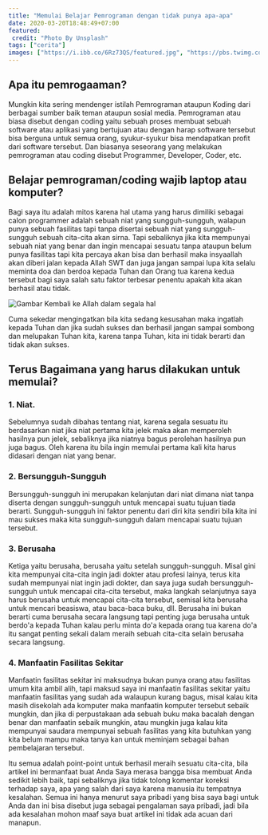 ```yaml
---
title: "Memulai Belajar Pemrograman dengan tidak punya apa-apa"
date: 2020-03-20T18:48:49+07:00
featured:
 credit: "Photo By Unsplash"
tags: ["cerita"]
images: ["https://i.ibb.co/6Rz73QS/featured.jpg", "https://pbs.twimg.com/media/CyPXrw6VEAI6IND.jpg"]
---
```


## Apa itu pemrogaaman?
Mungkin kita sering mendenger istilah Pemrograman ataupun Koding dari berbagai sumber baik teman ataupun sosial media.
Pemrograman atau biasa disebut dengan coding yaitu sebuah proses membuat sebuah software atau aplikasi yang bertujuan atau dengan harap software tersebut bisa berguna untuk semua orang, syukur-syukur bisa mendapatkan profit dari software tersebut. Dan biasanya seseorang yang melakukan pemrograman atau coding disebut Programmer, Developer, Coder, etc.

## Belajar pemrograman/coding wajib laptop atau komputer?

Bagi saya itu adalah mitos karena hal utama yang harus dimiliki sebagai calon programmer adalah sebuah niat yang sungguh-sungguh, walapun punya sebuah fasilitas tapi tanpa disertai sebuah niat yang sungguh-sungguh sebuah cita-cita akan sirna. Tapi sebaliknya jika kita mempunyai sebuah niat yang benar dan ingin mencapai sesuatu tanpa ataupun belum punya fasilitas tapi kita percaya akan bisa dan berhasil maka insyaallah akan diberi jalan kepada Allah SWT dan juga jangan sampai lupa kita selalu meminta doa dan berdoa kepada Tuhan dan Orang tua karena kedua tersebut bagi saya salah satu faktor terbesar penentu apakah kita akan berhasil atau tidak.

![Gambar Kembali ke Allah dalam segala hal](https://pbs.twimg.com/media/CyPXrw6VEAI6IND.jpg)

Cuma sekedar mengingatkan bila kita sedang kesusahan maka ingatlah kepada Tuhan dan jika sudah sukses dan berhasil jangan sampai sombong dan melupakan Tuhan kita, karena tanpa Tuhan, kita ini tidak berarti dan tidak akan sukses.

## Terus Bagaimana yang harus dilakukan untuk memulai?

### 1. Niat.

Sebelumnya sudah dibahas tentang niat, karena segala sesuatu itu berdasarkan niat jika niat pertama kita jelek maka akan memperoleh hasilnya pun jelek, sebaliknya jika niatnya bagus perolehan hasilnya pun juga bagus. Oleh karena itu bila ingin memulai pertama kali kita harus didasari dengan niat yang benar.

### 2. Bersungguh-Sungguh

Bersungguh-sungguh ini merupakan kelanjutan dari niat dimana niat tanpa diserta dengan sungguh-sungguh untuk mencapai suatu tujuan tiada berarti. Sungguh-sungguh ini faktor penentu dari diri kita sendiri bila kita ini mau sukses maka kita sungguh-sungguh dalam mencapai suatu tujuan tersebut.

### 3. Berusaha

Ketiga yaitu berusaha, berusaha yaitu setelah sungguh-sungguh. Misal gini kita mempunyai cita-cita ingin jadi dokter atau profesi lainya, terus kita sudah mempunyai niat ingin jadi dokter, dan saya juga sudah bersungguh-sungguh untuk mencapai cita-cita tersebut, maka langkah selanjutnya saya harus berusaha untuk mencapai cita-cita tersebut, semisal kita berusaha untuk mencari beasiswa, atau baca-baca buku, dll. Berusaha ini bukan berarti cuma berusaha secara langsung tapi penting juga berusaha untuk berdo'a kepada Tuhan kalau perlu minta do'a kepada orang tua karena do'a itu sangat penting sekali dalam meraih sebuah cita-cita selain berusaha secara langsung.

### 4. Manfaatin Fasilitas Sekitar

Manfaatin fasilitas sekitar ini maksudnya bukan punya orang atau fasilitas umum kita ambil alih, tapi maksud saya ini manfaatin fasilitas sekitar yaitu manfaatin fasilitas yang sudah ada walaupun kurang bagus, misal kalau kita masih disekolah ada komputer maka manfaatin komputer tersebut sebaik mungkin, dan jika di perpustakaan ada sebuah buku maka bacalah dengan benar dan manfaatin sebaik mungkin, atau mungkin juga kalau kita mempunyai saudara mempunyai sebuah fasilitas yang kita butuhkan yang kita belum mampu maka tanya kan untuk meminjam sebagai bahan pembelajaran tersebut.  
  
  
Itu semua adalah point-point untuk berhasil meraih sesuatu cita-cita, bila artikel ini bermanfaat buat Anda Saya merasa bangga bisa membuat Anda sedikit lebih baik, tapi sebaliknya jika tidak tolong komentar koreksi terhadap saya, apa yang salah dari saya karena manusia itu tempatnya kesalahan. Semua ini hanya menurut saya pribadi yang bisa saya bagi untuk Anda dan ini bisa disebut juga sebagai pengalaman saya pribadi, jadi bila ada kesalahan mohon maaf saya buat artikel ini tidak ada acuan dari manapun.  
 